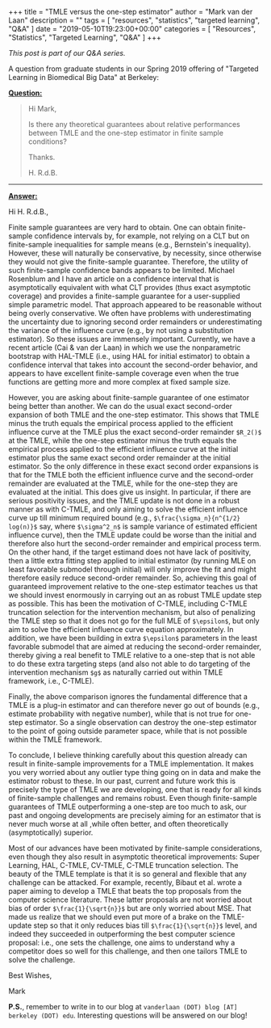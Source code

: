 +++
title = "TMLE versus the one-step estimator"
author = "Mark van der Laan"
description = ""
tags = [
    "resources",
    "statistics",
    "targeted learning",
    "Q&A"
]
date = "2019-05-10T19:23:00+00:00"
categories = [
    "Resources",
    "Statistics",
    "Targeted Learning",
    "Q&A"
]
+++

_This post is part of our Q&A series._

A question from graduate students in our Spring 2019 offering of "Targeted
Learning in Biomedical Big Data" at Berkeley:

<u>**Question:**</u>

> Hi Mark,
>
> Is there any theoretical guarantees about relative performances between TMLE
> and the one-step estimator in finite sample conditions?
>
> Thanks.
>
> H. R.d.B.

---


<u>**Answer:**</u>

Hi H. R.d.B.,

Finite sample guarantees are very hard to obtain. One can obtain finite-sample
confidence intervals by, for example, not relying on a CLT but on finite-sample
inequalities for sample means (e.g., Bernstein's inequality). However, these
will naturally be conservative, by necessity, since otherwise they would not
give the finite-sample guarantee. Therefore, the utility of such finite-sample
confidence bands appears to be limited. Michael Rosenblum and I have an article
on a confidence interval that is asymptotically equivalent with what CLT
provides (thus exact asymptotic coverage) and provides a finite-sample guarantee
for a user-supplied simple parametric model. That approach appeared to be
reasonable without being overly conservative. We often have problems with
underestimating the uncertainty due to ignoring second order remainders or
underestimating the variance of the influence curve (e.g., by not using
a substitution estimator). So these issues are immensely important. Currently,
we have a recent article (Cai & van der Laan) in which we use the nonparametric
bootstrap with HAL-TMLE (i.e., using HAL for initial estimator) to obtain a
confidence interval that takes into account the second-order behavior, and
appears to have excellent finite-sample coverage even when the true functions
are getting more and more complex at fixed sample size.

However, you are asking about finite-sample guarantee of one estimator being
better than another. We can do the usual exact second-order expansion of both
TMLE and the one-step estimator. This shows that TMLE minus the truth equals the
empirical process applied to the efficient influence curve at the TMLE plus the
exact second-order remainder `$R_2()$` at the TMLE, while the one-step estimator
minus the truth equals the empirical process applied to the efficient influence
curve at the initial estimator plus the same exact second order remainder at the
initial estimator. So the only difference in these exact second order expansions
is that for the TMLE both the efficient influence curve and the second-order
remainder are evaluated at the TMLE, while for the  one-step they are evaluated
at the initial. This does give us insight. In particular, if there are serious
positivity issues, and the TMLE update is not done in a robust manner as with
C-TMLE, and only aiming to solve the efficient influence curve up till minimum
required bound (e.g., `$\frac{\sigma_n}{n^{1/2} log(n)}$` say, where
`$\sigma^2_n$` is sample variance of estimated efficient influence curve), then
the TMLE update could be worse than the initial and therefore also hurt the
second-order remainder and empirical process term. On the other hand, if the
target estimand does not have lack of positivity, then a little extra fitting
step applied to initial estimator (by running MLE on least favorable submodel
through initial) will only improve the fit and might therefore easily reduce
second-order remainder. So, achieving this goal of guaranteed improvement
relative to the one-step estimator teaches us that we should invest enormously
in carrying out an as robust TMLE update step as possible. This has been the
motivation of C-TMLE, including C-TMLE truncation selection for the intervention
mechanism, but also of penalizing the TMLE step so that it does not go for the
full MLE of `$\epsilon$`, but only aim to solve the efficient influence curve
equation approximately. In addition, we have been building in extra `$\epsilon$`
parameters in the least favorable submodel that are aimed at reducing the
second-order remainder, thereby giving a real benefit to TMLE relative to a
one-step that is not able to do these extra targeting steps (and also not able
to do targeting of the intervention mechanism `$g$` as naturally carried out
within TMLE framework, i.e., C-TMLE).

Finally, the above comparison ignores the fundamental difference that a TMLE is
a plug-in estimator and can therefore never go out of bounds (e.g., estimate
probability with negative number), while that is not true for one-step
estimator. So a single observation can destroy the one-step estimator to the
point of going outside parameter space, while that is not possible within the
TMLE framework.

To conclude, I believe thinking carefully about this question already can result
in finite-sample improvements for a TMLE implementation. It makes you very
worried about any outlier type thing going on in data and make the estimator
robust to these. In our past, current and future work this is precisely the
type of TMLE we are developing, one that is ready for all kinds of finite-sample
challenges and remains robust. Even though finite-sample guarantees of TMLE
outperforming a one-step are too much to ask, our past and ongoing developments
are precisely  aiming for an estimator that is never much worse at all ,while
often better, and often theoretically (asymptotically) superior.

Most of our advances have been motivated by finite-sample considerations, even
though they also result in asymptotic theoretical improvements: Super Learning,
HAL, C-TMLE, CV-TMLE, C-TMLE truncation selection. The beauty of the TMLE
template is that it is so general and flexible that any challenge can be
attacked. For example, recently, Bibaut et al. wrote a paper aiming to develop
a TMLE that beats the top proposals from the computer science literature. These
latter proposals are not worried about bias of order `$\frac{1}{\sqrt{n}}$` but
are only worried about MSE. That made us  realize that we should even put more
of a brake on the TMLE-update step so that it only reduces bias till
`$\frac{1}{\sqrt{n}}$` level, and indeed they succeeded in outperforming the
best computer science proposal: i.e., one sets the challenge, one aims to
understand why a competitor does so well for this challenge, and then one
tailors TMLE to solve the challenge.

Best Wishes,

Mark

__P.S.__, remember to write in to our blog at `vanderlaan (DOT) blog [AT]
berkeley (DOT) edu`. Interesting questions will be answered on our blog!
